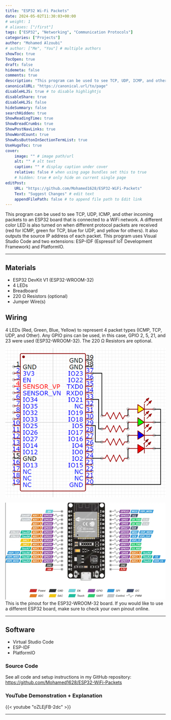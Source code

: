 ```yaml
---
title: "ESP32 Wi-Fi Packets"
date: 2024-05-02T11:30:03+00:00
# weight: 1
# aliases: ["/first"]
tags: ["ESP32", "Networking", "Communication Protocols"]
categories: ["Projects"]
author: "Mohamed Alzoubi"
# author: ["Me", "You"] # multiple authors
showToc: true
TocOpen: true
draft: false
hidemeta: false
comments: true
description: "This program can be used to see TCP, UDP, ICMP, and other incoming packets to an ESP32 board that is connected to a WiFi network."
canonicalURL: "https://canonical.url/to/page"
disableHLJS: true # to disable highlightjs
disableShare: true
disableHLJS: false
hideSummary: false
searchHidden: true
ShowReadingTime: true
ShowBreadCrumbs: true
ShowPostNavLinks: true
ShowWordCount: true
ShowRssButtonInSectionTermList: true
UseHugoToc: true
cover:
    image: "" # image path/url
    alt: "" # alt text
    caption: "" # display caption under cover
    relative: false # when using page bundles set this to true
    # hidden: true # only hide on current single page
editPost:
    URL: "https://github.com/Mohamed1628/ESP32-WiFi-Packets"
    Text: "Suggest Changes" # edit text
    appendFilePath: false # to append file path to Edit link
---
```


This program can be used to see TCP, UDP, ICMP, and other incoming packets to an ESP32 board that is connected to a WiFi network. A different color LED is also turned on when different protocol packets are received (red for ICMP, green for TCP, blue for UDP, and yellow for others). It also outputs the source IP address of each packet. This program uses Visual Studio Code and two extensions: ESP-IDF (Espressif IoT Development Framework) and PlatformIO.

---
## Materials
- ESP32 DevKit V1 (ESP32-WROOM-32)
- 4 LEDs
- Breadboard
- 220 Ω Resistors (optional)
- Jumper Wire(s)

## Wiring
4 LEDs (Red, Green, Blue, Yellow) to represent 4 packet types (ICMP, TCP, UDP, and Other). Any GPIO pins can be used, in this case, GPIO 2, 5, 21, and 23 were used (ESP32-WROOM-32). The 220 Ω Resistors are optional.

![wiring](images/wiring.png)

![pinout](images/pinout.png)
This is the pinout for the ESP32-WROOM-32 board. If you would like to use a different ESP32 board, make sure to check your own pinout online.

---

## Software
- Virtual Studio Code
- ESP-IDF
- PlatformIO

### Source Code
See all code and setup instructions in my GitHub repository:
https://github.com/Mohamed1628/ESP32-WiFi-Packets

### YouTube Demonstration + Explanation
{{< youtube "oZLEjFB-2dc" >}}

---